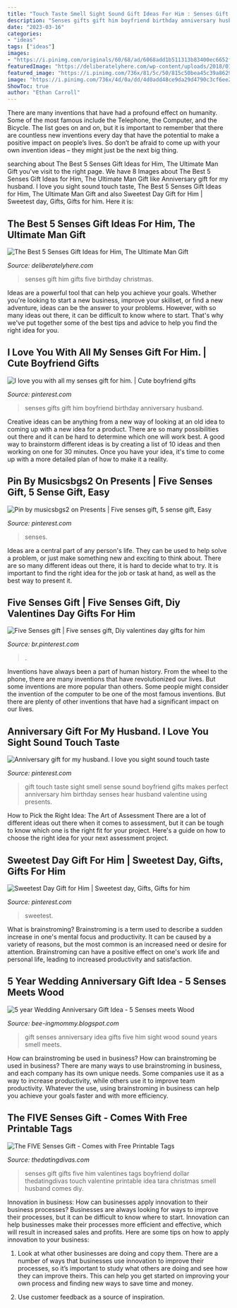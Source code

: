 ```yaml
---
title: "Touch Taste Smell Sight Sound Gift Ideas For Him : Senses Gift Gifts Five Him Valentines Tags Boyfriend Dollar Thedatingdivas Touch Valentine Printable Idea Tara Christmas Smell Husband Comes Diy"
description: "Senses gifts gift him boyfriend birthday anniversary husband"
date: "2023-03-16"
categories:
- "ideas"
tags: ["ideas"]
images:
- "https://i.pinimg.com/originals/60/68/ad/6068add1b511313b83400ec6652f3887.jpg"
featuredImage: "https://deliberatelyhere.com/wp-content/uploads/2018/01/The-5-Senses-Gift.jpg"
featured_image: "https://i.pinimg.com/736x/81/5c/50/815c50bea45c39a8629714ddbb1dfa76.jpg"
image: "https://i.pinimg.com/736x/4d/0a/dd/4d0add48ce9da29d4790c3cf6ee21977--gifts-for-him-senses-gift-for-him.jpg"
ShowToc: true
author: "Ethan Carroll"
---
```



There are many inventions that have had a profound effect on humanity. Some of the most famous include the Telephone, the Computer, and the Bicycle. The list goes on and on, but it is important to remember that there are countless new inventions every day that have the potential to make a positive impact on people’s lives. So don’t be afraid to come up with your own invention ideas – they might just be the next big thing.

	

		
searching about The Best 5 Senses Gift Ideas for Him, The Ultimate Man Gift you've visit to the right page. We have 8 Images about The Best 5 Senses Gift Ideas for Him, The Ultimate Man Gift like Anniversary gift for my husband. I love you sight sound touch taste, The Best 5 Senses Gift Ideas for Him, The Ultimate Man Gift and also Sweetest Day Gift for Him | Sweetest day, Gifts, Gifts for him. Here it is:
		
    
## The Best 5 Senses Gift Ideas For Him, The Ultimate Man Gift

<img loading=lazy src="https://deliberatelyhere.com/wp-content/uploads/2018/01/The-5-Senses-Gift.jpg" onerror="this.onerror=null;this.src='https://tse4.mm.bing.net/th?id=OIP.uqU8TpCqb6QumPCkS2jS-AHaLH&amp;pid=15.1';" alt="The Best 5 Senses Gift Ideas for Him, The Ultimate Man Gift">

_Source: deliberatelyhere.com_

>senses gift him gifts five birthday christmas. 

	

Ideas are a powerful tool that can help you achieve your goals. Whether you're looking to start a new business, improve your skillset, or find a new adventure, ideas can be the answer to your problems. However, with so many ideas out there, it can be difficult to know where to start. That's why we've put together some of the best tips and advice to help you find the right idea for you.

    
## I Love You With All My Senses Gift For Him. | Cute Boyfriend Gifts

<img loading=lazy src="https://i.pinimg.com/736x/4d/0a/dd/4d0add48ce9da29d4790c3cf6ee21977--gifts-for-him-senses-gift-for-him.jpg" onerror="this.onerror=null;this.src='https://tse2.mm.bing.net/th?id=OIP.PTaVp9BrwDAlhnJ2wg9qjgHaNJ&amp;pid=15.1';" alt="I love you with all my senses gift for him. | Cute boyfriend gifts">

_Source: pinterest.com_

>senses gifts gift him boyfriend birthday anniversary husband. 

	

Creative ideas can be anything from a new way of looking at an old idea to coming up with a new idea for a product. There are so many possibilities out there and it can be hard to determine which one will work best. A good way to brainstorm different ideas is by creating a list of 10 ideas and then working on one for 30 minutes. Once you have your idea, it's time to come up with a more detailed plan of how to make it a reality.

    
## Pin By Musicsbgs2 On Presents | Five Senses Gift, 5 Sense Gift, Easy

<img loading=lazy src="https://i.pinimg.com/originals/60/68/ad/6068add1b511313b83400ec6652f3887.jpg" onerror="this.onerror=null;this.src='https://tse1.mm.bing.net/th?id=OIP.gd3QXZJs92CnvuNfwDmKkwHaLH&amp;pid=15.1';" alt="Pin by musicsbgs2 on Presents | Five senses gift, 5 sense gift, Easy">

_Source: pinterest.com_

>senses. 

	

Ideas are a central part of any person's life. They can be used to help solve a problem, or just make something new and exciting to think about. There are so many different ideas out there, it is hard to decide what to try. It is important to find the right idea for the job or task at hand, as well as the best way to present it.

    
## Five Senses Gift | Five Senses Gift, Diy Valentines Day Gifts For Him

<img loading=lazy src="https://i.pinimg.com/originals/c4/3b/42/c43b42981b1c1a3906f83cc2e2735d70.jpg" onerror="this.onerror=null;this.src='https://tse1.mm.bing.net/th?id=OIP.TqG4IfN2pfFHKSILct8EzAHaJ4&amp;pid=15.1';" alt="Five Senses gift | Five senses gift, Diy valentines day gifts for him">

_Source: br.pinterest.com_

>. 

	

Inventions have always been a part of human history. From the wheel to the phone, there are many inventions that have revolutionized our lives. But some inventions are more popular than others. Some people might consider the invention of the computer to be one of the most famous inventions. But there are plenty of other inventions that have had a significant impact on our lives.

    
## Anniversary Gift For My Husband. I Love You Sight Sound Touch Taste

<img loading=lazy src="https://i.pinimg.com/originals/de/9c/87/de9c87b20dc41f8d8ef67e2a52d0d2c0.jpg" onerror="this.onerror=null;this.src='https://tse3.mm.bing.net/th?id=OIP.gA5O5Dip9-kamjldsXEzWwHaEK&amp;pid=15.1';" alt="Anniversary gift for my husband. I love you sight sound touch taste">

_Source: pinterest.com_

>gift touch taste sight smell sense sound boyfriend gifts makes perfect anniversary him birthday senses hear husband valentine using presents. 

	

How to Pick the Right Idea: The Art of Assessment
There are a lot of different ideas out there when it comes to assessment, but it can be tough to know which one is the right fit for your project. Here's a guide on how to choose the right idea for your next assessment project.

    
## Sweetest Day Gift For Him | Sweetest Day, Gifts, Gifts For Him

<img loading=lazy src="https://i.pinimg.com/736x/81/5c/50/815c50bea45c39a8629714ddbb1dfa76.jpg" onerror="this.onerror=null;this.src='https://tse2.mm.bing.net/th?id=OIP.JNQ8EJLVQQFJ9yUf4j-UYgHaJ3&amp;pid=15.1';" alt="Sweetest Day Gift for Him | Sweetest day, Gifts, Gifts for him">

_Source: pinterest.com_

>sweetest. 

	

What is brainstroming?
Brainstroming is a term used to describe a sudden increase in one's mental focus and productivity. It can be caused by a variety of reasons, but the most common is an increased need or desire for attention. Brainstroming can have a positive effect on one's work life and personal life, leading to increased productivity and satisfaction.

    
## 5 Year Wedding Anniversary Gift Idea - 5 Senses Meets Wood

<img loading=lazy src="https://1.bp.blogspot.com/-cdmnBrm2aTQ/XPVhuohI9QI/AAAAAAAAnJA/Plpw71MnHaMwZq8Irtng3PMvpzfvSMcqACKgBGAs/s1600/IMG_20190520_150910.jpg" onerror="this.onerror=null;this.src='https://tse2.mm.bing.net/th?id=OIP.WaTE0EVuKpFpaSXY96JOZQHaHa&amp;pid=15.1';" alt="5 year Wedding Anniversary Gift Idea - 5 Senses meets Wood">

_Source: bee-ingmommy.blogspot.com_

>gift senses anniversary idea gifts five him sight wood sound years smell meets. 

	

How can brainstroming be used in business?
How can brainstroming be used in business? There are many ways to use brainstroming in business, and each company has its own unique needs. Some companies use it as a way to increase productivity, while others use it to improve team productivity. Whatever the use, using brainstroming in business can help you achieve your goals faster and with more efficiency.

    
## The FIVE Senses Gift - Comes With Free Printable Tags

<img loading=lazy src="http://www.thedatingdivas.com/wp-content/uploads/Tara-The-5-Senses-Gift-4.jpg" onerror="this.onerror=null;this.src='https://tse2.mm.bing.net/th?id=OIP.gHJLmpHy5jB3tjM-mesxFQHaF8&amp;pid=15.1';" alt="The FIVE Senses Gift - Comes with Free Printable Tags">

_Source: thedatingdivas.com_

>senses gift gifts five him valentines tags boyfriend dollar thedatingdivas touch valentine printable idea tara christmas smell husband comes diy. 

	

Innovation in business: How can businesses apply innovation to their business processes?
Businesses are always looking for ways to improve their processes, but it can be difficult to know where to start. Innovation can help businesses make their processes more efficient and effective, which will result in increased sales and profits. Here are some tips on how to apply innovation to your business: 
1. Look at what other businesses are doing and copy them. There are a number of ways that businesses use innovation to improve their processes, so it’s important to study what others are doing and see how they can improve theirs. This can help you get started on improving your own process and finding new ways to save time and money. 

2. Use customer feedback as a source of inspiration.

